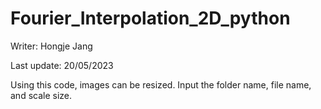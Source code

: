 # Fourier_Interpolation_2D_python
Writer: Hongje Jang

Last update: 20/05/2023

Using this code, images can be resized. Input the folder name, file name, and scale size. 
